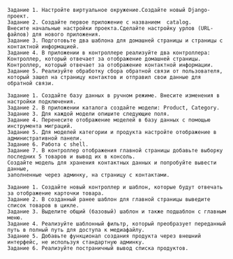     Задание 1. Настройте виртуальное окружение.Создайте новый Django-проект.
    Задание 2. Создайте первое приложение с названием  catalog.
    Внесите начальные настройки проекта.Сделайте настройку урлов (URL-файлов) для нового приложения.
    Задание 3. Подготовьте два шаблона для домашней страницы и страницы с контактной информацией.
    Задание 4. В приложении в контроллере реализуйте два контроллера: 
    Контроллер, который отвечает за отображение домашней страницы. 
    Контроллер, который отвечает за отображение контактной информации.
    Задание 5. Реализуйте обработку сбора обратной связи от пользователя, 
    который зашел на страницу контактов и отправил свои данные для обратной связи.

    Задание 1. Создайте базу данных в ручном режиме. Внесите изменения в настройки подключения.
    Задание 2. В приложении каталога создайте модели: Product, Category.
    Задание 3. Для каждой модели опишите следующие поля.
    Задание 4. Перенесите отображение моделей в базу данных с помощью инструмента миграций.
    Задание 5. Для моделей категории и продукта настройте отображение в административной панели. 
    Задание 6. Работа с shell.
    Задание 7. В контроллер отображения главной страницы добавьте выборку последних 5 товаров и вывод их в консоль.
    Создайте модель для хранения контактных данных и попробуйте вывести данные, 
    заполненные через админку, на страницу с контактами.

    Задание 1. Создайте новый контроллер и шаблон, которые будут отвечать за отображение карточки товара. 
    Задание 2. В созданный ранее шаблон для главной страницы выведите список товаров в цикле. 
    Задание 3. Выделите общий (базовый) шаблон и также подшаблон с главным меню.
    Задание 4. Реализуйте шаблонный фильтр, который преобразует переданный путь в полный путь для доступа к медиафайлу.
    Задание 5. Добавьте функционал создания продукта через внешний интерфейс, не используя стандартную админку.
    Задание 6. Реализуйте постраничный вывод списка продуктов.


